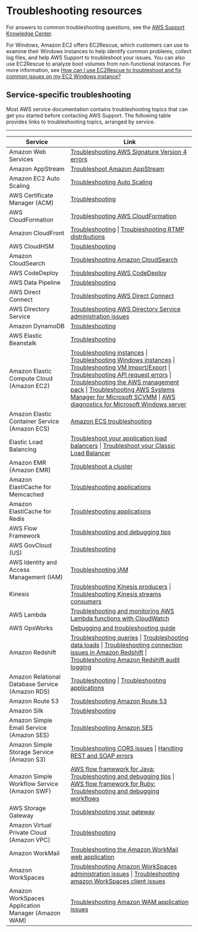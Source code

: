 # Troubleshooting resources<a name="troubleshooting"></a>

For answers to common troubleshooting questions, see the [AWS Support Knowledge Center](https://aws.amazon.com/premiumsupport/knowledge-center)\.

For Windows, Amazon EC2 offers EC2Rescue, which customers can use to examine their Windows instances to help identify common problems, collect log files, and help AWS Support to troubleshoot your issues\. You can also use EC2Rescue to analyze boot volumes from non\-functional instances\. For more information, see [How can I use EC2Rescue to troubleshoot and fix common issues on my EC2 Windows instance?](https://aws.amazon.com/premiumsupport/knowledge-center/ec2rescue-windows-troubleshoot/)

## Service\-specific troubleshooting<a name="service-troubleshooting"></a>

Most AWS service documentation contains troubleshooting topics that can get you started before contacting AWS Support\. The following table provides links to troubleshooting topics, arranged by service\.


****  

| Service | Link | 
| --- | --- | 
| Amazon Web Services | [Troubleshooting AWS Signature Version 4 errors](https://docs.aws.amazon.com/general/latest/gr/signature-v4-troubleshooting.html) | 
| Amazon AppStream | [Troubleshoot Amazon AppStream](https://docs.aws.amazon.com/appstream2/latest/developerguide/troubleshooting.html) | 
| Amazon EC2 Auto Scaling | [Troubleshooting Auto Scaling](https://docs.aws.amazon.com/autoscaling/latest/userguide/CHAP_Troubleshooting.html) | 
| AWS Certificate Manager \(ACM\) | [Troubleshooting](https://docs.aws.amazon.com/acm/latest/userguide/troubleshooting.html) | 
| AWS CloudFormation | [Troubleshooting AWS CloudFormation](https://docs.aws.amazon.com/AWSCloudFormation/latest/UserGuide/troubleshooting.html) | 
| Amazon CloudFront | [Troubleshooting](https://docs.aws.amazon.com/AmazonCloudFront/latest/DeveloperGuide/Troubleshooting.html) \| [Troubleshooting RTMP distributions](https://docs.aws.amazon.com/AmazonCloudFront/latest/DeveloperGuide/Streaming_Troubleshooting.html)  | 
| AWS CloudHSM | [Troubleshooting](https://docs.aws.amazon.com/cloudhsm/latest/userguide/cloud-hsm-troubleshooting.html) | 
| Amazon CloudSearch | [Troubleshooting Amazon CloudSearch](https://docs.aws.amazon.com/cloudsearch/latest/developerguide/troubleshooting.html) | 
| AWS CodeDeploy | [Troubleshooting AWS CodeDeploy](https://docs.aws.amazon.com/codedeploy/latest/userguide/troubleshooting.html) | 
| AWS Data Pipeline | [Troubleshooting](https://docs.aws.amazon.com/datapipeline/latest/DeveloperGuide/dp-troubleshooting.html) | 
| AWS Direct Connect | [Troubleshooting AWS Direct Connect](https://docs.aws.amazon.com/directconnect/latest/UserGuide/Troubleshooting.html) | 
| AWS Directory Service | [Troubleshooting AWS Directory Service administration issues](https://docs.aws.amazon.com/directoryservice/latest/admin-guide/admin_troubleshooting.html) | 
| Amazon DynamoDB | [Troubleshooting](https://docs.aws.amazon.com/amazondynamodb/latest/developerguide/DynamoDBPipeline.html#DataPipelineExportImport.Troubleshooting) | 
| AWS Elastic Beanstalk | [Troubleshooting](https://docs.aws.amazon.com/elasticbeanstalk/latest/dg/troubleshooting.html) | 
| Amazon Elastic Compute Cloud \(Amazon EC2\) | [Troubleshooting instances](https://docs.aws.amazon.com/AWSEC2/latest/UserGuide/ec2-instance-troubleshoot.html) \| [Troubleshooting Windows instances](https://docs.aws.amazon.com/AWSEC2/latest/WindowsGuide/troubleshooting-windows-instances.html) \| [Troubleshooting VM Import/Export](https://docs.aws.amazon.com/AWSEC2/latest/UserGuide/VMImportTroubleshooting.html) \| [Troubleshooting API request errors](https://docs.aws.amazon.com/AWSEC2/latest/UserGuide/query-api-troubleshooting.html) \| [Troubleshooting the AWS management pack](https://docs.aws.amazon.com/AWSEC2/latest/WindowsGuide/TroubleshootingAWSmp.html) \| [Troubleshooting AWS Systems Manager for Microsoft SCVMM](https://docs.aws.amazon.com/AWSEC2/latest/WindowsGuide/scvmm-troubleshoot.html) \| [AWS diagnostics for Microsoft Windows server](https://docs.aws.amazon.com/AWSEC2/latest/WindowsGuide/Windows-Server-Diagnostics.html)  | 
| Amazon Elastic Container Service \(Amazon ECS\) | [Amazon ECS troubleshooting](https://docs.aws.amazon.com/AmazonECS/latest/developerguide/troubleshooting.html) | 
| Elastic Load Balancing | [Troubleshoot your application load balancers](https://docs.aws.amazon.com/elasticloadbalancing/latest/application/load-balancer-troubleshooting.html) \| [Troubleshoot your Classic Load Balancer](https://docs.aws.amazon.com/elasticloadbalancing/latest/classic/elb-troubleshooting.html) | 
| Amazon EMR \(Amazon EMR\) | [Troubleshoot a cluster](https://docs.aws.amazon.com/emr/latest/DeveloperGuide/emr-troubleshoot.html) | 
| Amazon ElastiCache for Memcached | [Troubleshooting applications](https://docs.aws.amazon.com/AmazonElastiCache/latest/mem-ug/Troubleshooting.html) | 
| Amazon ElastiCache for Redis | [Troubleshooting applications](https://docs.aws.amazon.com/AmazonElastiCache/latest/red-ug/Troubleshooting.html) | 
| AWS Flow Framework | [Troubleshooting and debugging tips](https://docs.aws.amazon.com/amazonswf/latest/awsflowguide/troubleshooting.html) | 
| AWS GovCloud \(US\) | [Troubleshooting](https://docs.aws.amazon.com/govcloud-us/latest/UserGuide/govcloud-troubleshooting.html) | 
| AWS Identity and Access Management \(IAM\) | [Troubleshooting IAM](https://docs.aws.amazon.com/IAM/latest/UserGuide/iam-troubleshooting.html) | 
| Kinesis | [Troubleshooting Kinesis producers](https://docs.aws.amazon.com/kinesis/latest/dev/troubleshooting-producers.html) \| [Troubleshooting Kinesis streams consumers](https://docs.aws.amazon.com/kinesis/latest/dev/troubleshooting-consumers.html) | 
| AWS Lambda | [Troubleshooting and monitoring AWS Lambda functions with CloudWatch](https://docs.aws.amazon.com/lambda/latest/dg/monitoring-functions.html) | 
| AWS OpsWorks | [Debugging and troubleshooting guide](https://docs.aws.amazon.com/opsworks/latest/userguide/troubleshoot.html) | 
| Amazon Redshift | [Troubleshooting queries](https://docs.aws.amazon.com/redshift/latest/dg/queries-troubleshooting.html) \| [Troubleshooting data loads](https://docs.aws.amazon.com/redshift/latest/dg/t_Troubleshooting_load_errors.html) \| [Troubleshooting connection issues in Amazon Redshift](https://docs.aws.amazon.com/redshift/latest/mgmt/troubleshooting-connections.html) \| [Troubleshooting Amazon Redshift audit logging](https://docs.aws.amazon.com/redshift/latest/mgmt/db-auditing.html#db-auditing-failures) | 
| Amazon Relational Database Service \(Amazon RDS\) | [Troubleshooting](https://docs.aws.amazon.com/AmazonRDS/latest/UserGuide/CHAP_Troubleshooting.html) \| [Troubleshooting applications](https://docs.aws.amazon.com/AmazonRDS/latest/UserGuide/APITroubleshooting.html) | 
| Amazon Route 53 | [Troubleshooting Amazon Route 53](https://docs.aws.amazon.com/Route53/latest/DeveloperGuide/troubleshooting-route-53.html) | 
| Amazon Silk | [Troubleshooting](https://docs.aws.amazon.com/silk/latest/developerguide/troubleshooting.html) | 
| Amazon Simple Email Service \(Amazon SES\) | [Troubleshooting Amazon SES](https://docs.aws.amazon.com/ses/latest/DeveloperGuide/troubleshooting.html) | 
| Amazon Simple Storage Service \(Amazon S3\) | [Troubleshooting CORS issues](https://docs.aws.amazon.com/AmazonS3/latest/dev/cors-troubleshooting.html) \| [Handling REST and SOAP errors](https://docs.aws.amazon.com/AmazonS3/latest/dev/HandlingErrors.html) | 
| Amazon Simple Workflow Service \(Amazon SWF\) | [AWS flow framework for Java: Troubleshooting and debugging tips](https://docs.aws.amazon.com/amazonswf/latest/awsflowguide/troubleshooting.html) \| [AWS flow framework for Ruby: Troubleshooting and debugging workflows](https://docs.aws.amazon.com/amazonswf/latest/awsrbflowguide/programming-troubleshooting.html) | 
| AWS Storage Gateway | [Troubleshooting your gateway](https://docs.aws.amazon.com/storagegateway/latest/userguide/Troubleshooting-common.html) | 
| Amazon Virtual Private Cloud \(Amazon VPC\) | [Troubleshooting](https://docs.aws.amazon.com/vpc/latest/adminguide/Troubleshooting.html) | 
| Amazon WorkMail | [Troubleshooting the Amazon WorkMail web application](https://docs.aws.amazon.com/workmail/latest/userguide/troubleshooting.html) | 
| Amazon WorkSpaces | [Troubleshooting Amazon WorkSpaces administration issues](https://docs.aws.amazon.com/workspaces/latest/adminguide/admin_troubleshooting.html) \| [Troubleshooting amazon WorkSpaces client issues](https://docs.aws.amazon.com/workspaces/latest/adminguide/client_troubleshooting.html) | 
| Amazon WorkSpaces Application Manager \(Amazon WAM\) | [Troubleshooting Amazon WAM application issues](http://docs.aws.amazon.com/wam/latest/userguide/troubleshooting.html) | 